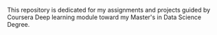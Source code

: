 This repository is dedicated for my assignments and projects guided by Coursera Deep learning module toward my Master's in Data Science Degree.

